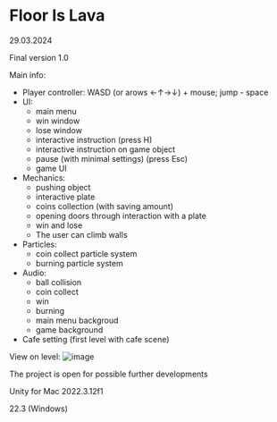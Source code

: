 # Floor Is Lava

29.03.2024

Final version 1.0

Main info:

- Player controller: WASD (or arows ←↑→↓) + mouse; jump - space
- UI:
  - main menu
  - win window
  - lose window
  - interactive instruction (press H)
  - interactive instruction on game object
  - pause (with minimal settings) (press Esc)
  - game UI
- Mechanics:
  - pushing object
  - interactive plate
  - coins collection (with saving amount)
  - opening doors through interaction with a plate
  - win and lose
  - The user can climb walls
- Particles:
  - coin collect particle system
  - burning particle system
- Audio:
  - ball collision 
  - coin collect 
  - win
  - burning
  - main menu backgroud
  - game background 
- Cafe setting (first level with cafe scene)
  
View on level:
![image](https://github.com/shepel04/FloorIsLava_Shepel/assets/95418153/ca89572e-8766-47f0-920f-07a25efce366)


The project is open for possible further developments
  
Unity for Mac 2022.3.12f1

22.3 (Windows)

